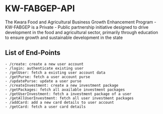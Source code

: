# KW-FABGEP-API
The Kwara Food and Agricultural Business Growth Enhancement Program - KW-FABGEP is a Private - Public partnership initiative designed to drive development in the food and agricultural sector, primarily through education to ensure growth and sustainable development in the state


## List of End-Points 

    - /create: create a new user account
    - /login: authenticate existing user
    - /getUser: fetch a existing user account data
    - /getPurse: fetch a user account purse
    - /updatePurse: update a user purse
    - /createInvestment: create a new investment package
    - /getPackages: fetch all available investment packages
    - /getUserInvestment: fetch a investment package of a user
    - /getAllUserInvestment: fetch all user investment packages
    - /addCard: add a new card details to user account
    - /getCard: fetch a user card details 
